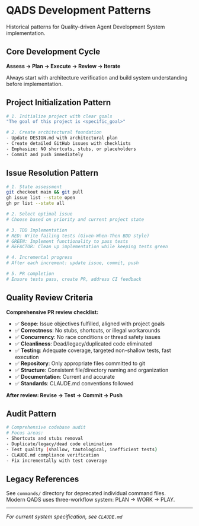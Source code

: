 # QADS Development Patterns

Historical patterns for Quality-driven Agent Development System implementation.

## Core Development Cycle

**Assess → Plan → Execute → Review → Iterate**

Always start with architecture verification and build system understanding before implementation.

## Project Initialization Pattern

```bash
# 1. Initialize project with clear goals
"The goal of this project is <specific_goal>"

# 2. Create architectural foundation  
- Update DESIGN.md with architectural plan
- Create detailed GitHub issues with checklists
- Emphasize: NO shortcuts, stubs, or placeholders
- Commit and push immediately
```

## Issue Resolution Pattern

```bash
# 1. State assessment
git checkout main && git pull
gh issue list --state open
gh pr list --state all

# 2. Select optimal issue
# Choose based on priority and current project state

# 3. TDD Implementation
# RED: Write failing tests (Given-When-Then BDD style)
# GREEN: Implement functionality to pass tests  
# REFACTOR: Clean up implementation while keeping tests green

# 4. Incremental progress
# After each increment: update issue, commit, push

# 5. PR completion
# Ensure tests pass, create PR, address CI feedback
```

## Quality Review Criteria

**Comprehensive PR review checklist:**

- ✅ **Scope**: Issue objectives fulfilled, aligned with project goals
- ✅ **Correctness**: No stubs, shortcuts, or illegal workarounds
- ✅ **Concurrency**: No race conditions or thread safety issues  
- ✅ **Cleanliness**: Dead/legacy/duplicated code eliminated
- ✅ **Testing**: Adequate coverage, targeted non-shallow tests, fast execution
- ✅ **Repository**: Only appropriate files committed to git
- ✅ **Structure**: Consistent file/directory naming and organization
- ✅ **Documentation**: Current and accurate  
- ✅ **Standards**: CLAUDE.md conventions followed

**After review: Revise → Test → Commit → Push**

## Audit Pattern

```bash
# Comprehensive codebase audit
# Focus areas:
- Shortcuts and stubs removal
- Duplicate/legacy/dead code elimination  
- Test quality (shallow, tautological, inefficient tests)
- CLAUDE.md compliance verification
- Fix incrementally with test coverage
```

## Legacy References

See `commands/` directory for deprecated individual command files.  
Modern QADS uses three-workflow system: PLAN → WORK → PLAY.

---

*For current system specification, see `CLAUDE.md`*